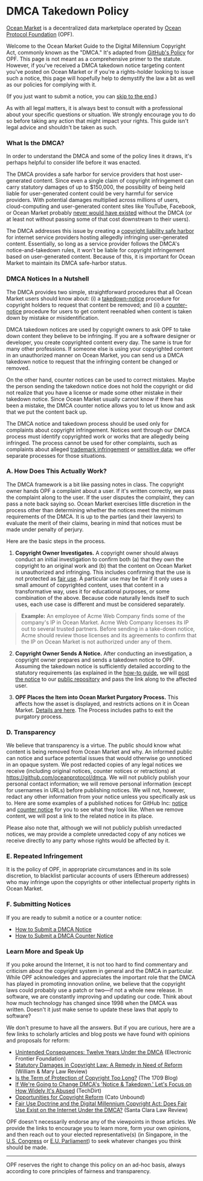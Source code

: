 # DMCA Takedown Policy

[Ocean Market](https://market.oceanprotocol.com) is a decentralized data marketplace operated by [Ocean Protocol Foundation](https://www.oceanprotocol.com) (OPF).

Welcome to the Ocean Market Guide to the Digital Millennium Copyright Act, commonly known as the "DMCA." It's adapted from [GitHub's Policy](https://github.com/github/docs/blob/main/content/github/site-policy/dmca-takedown-policy.md) for OPF. This page is not meant as a comprehensive primer to the statute. However, if you've received a DMCA takedown notice targeting content you've posted on Ocean Market or if you're a rights-holder looking to issue such a notice, this page will hopefully help to demystify the law a bit as well as our policies for complying with it.

(If you just want to submit a notice, you can [skip to the end](#f-submitting-notices).)

As with all legal matters, it is always best to consult with a professional about your specific questions or situation. We strongly encourage you to do so before taking any action that might impact your rights. This guide isn't legal advice and shouldn't be taken as such.

### What Is the DMCA?

In order to understand the DMCA and some of the policy lines it draws, it's perhaps helpful to consider life before it was enacted.

The DMCA provides a safe harbor for service providers that host user-generated content. Since even a single claim of copyright infringement can carry statutory damages of up to $150,000, the possibility of being held liable for user-generated content could be very harmful for service providers. With potential damages multiplied across millions of users, cloud-computing and user-generated content sites like YouTube, Facebook, or Ocean Market probably [never would have existed](https://arstechnica.com/tech-policy/2015/04/how-the-dmca-made-youtube/) without the DMCA (or at least not without passing some of that cost downstream to their users).

The DMCA addresses this issue by creating a [copyright liability safe harbor](https://www.copyright.gov/title17/92chap5.html#512) for internet service providers hosting allegedly infringing user-generated content. Essentially, so long as a service provider follows the DMCA's notice-and-takedown rules, it won't be liable for copyright infringement based on user-generated content. Because of this, it is important for Ocean Market to maintain its DMCA safe-harbor status.

### DMCA Notices In a Nutshell

The DMCA provides two simple, straightforward procedures that all Ocean Market users should know about: (i) a [takedown-notice](guide-to-submitting-a-dmca-takedown-notice) procedure for copyright holders to request that content be removed; and (ii) a [counter-notice](guide-to-submitting-a-dmca-counter-notice) procedure for users to get content reenabled when content is taken down by mistake or misidentification.

DMCA takedown notices are used by copyright owners to ask OPF to take down content they believe to be infringing. If you are a software designer or developer, you create copyrighted content every day. The same is true for many other professions. If someone else is using your copyrighted content in an unauthorized manner on Ocean Market, you can send us a DMCA takedown notice to request that the infringing content be changed or removed.

On the other hand, counter notices can be used to correct mistakes. Maybe the person sending the takedown notice does not hold the copyright or did not realize that you have a license or made some other mistake in their takedown notice. Since Ocean Market usually cannot know if there has been a mistake, the DMCA counter notice allows you to let us know and ask that we put the content back up.

The DMCA notice and takedown process should be used only for complaints about copyright infringement. Notices sent through our DMCA process must identify copyrighted work or works that are allegedly being infringed. The process cannot be used for other complaints, such as complaints about alleged [trademark infringement](ocean-market-trademark-policy.md) or [sensitive data](ocean-market-sensitive-data-removal-policy.md); we offer separate processes for those situations.

### A. How Does This Actually Work?

The DMCA framework is a bit like passing notes in class. The copyright owner hands OPF a complaint about a user. If it's written correctly, we pass the complaint along to the user. If the user disputes the complaint, they can pass a note back saying so. Ocean Market exercises little discretion in the process other than determining whether the notices meet the minimum requirements of the DMCA. It is up to the parties (and their lawyers) to evaluate the merit of their claims, bearing in mind that notices must be made under penalty of perjury.

Here are the basic steps in the process.

1. **Copyright Owner Investigates.** A copyright owner should always conduct an initial investigation to confirm both (a) that they own the copyright to an original work and (b) that the content on Ocean Market is unauthorized and infringing. This includes confirming that the use is not protected as [fair use](https://www.lumendatabase.org/topics/22). A particular use may be fair if it only uses a small amount of copyrighted content, uses that content in a transformative way, uses it for educational purposes, or some combination of the above. Because code naturally lends itself to such uses, each use case is different and must be considered separately.
> **Example:** An employee of Acme Web Company finds some of the company's IP in Ocean Market. Acme Web Company licenses its IP out to several trusted partners. Before sending in a take-down notice, Acme should review those licenses and its agreements to confirm that the IP on Ocean Market is not authorized under any of them.

2. **Copyright Owner Sends A Notice.** After conducting an investigation, a copyright owner prepares and sends a takedown notice to OPF. Assuming the takedown notice is sufficiently detailed according to the statutory requirements (as explained in the [how-to guide](guide-to-submitting-a-dmca-takedown-notice.md), we will [post the notice](#d-transparency) to our [public repository](https://github.com/oceanprotocol/dmca) and pass the link along to the affected user.

3. **OPF Places the Item into Ocean Market Purgatory Process.** This affects how the asset is displayed, and restricts actions on it in Ocean Market. [Details are here](https://github.com/oceanprotocol/list-purgatory/blob/main/policies/README.md). The Process includes paths to exit the purgatory process.



### D. Transparency

We believe that transparency is a virtue. The public should know what content is being removed from Ocean Market and why. An informed public can notice and surface potential issues that would otherwise go unnoticed in an opaque system. We post redacted copies of any legal notices we receive (including original notices, counter notices or retractions) at <https://github.com/oceanprotocol/dmca>. We will not publicly publish your personal contact information; we will remove personal information (except for usernames in URLs) before publishing notices. We will not, however, redact any other information from your notice unless you specifically ask us to. Here are some examples of a published notices for GitHub Inc: [notice](https://github.com/github/dmca/blob/master/2014/2014-05-28-Delicious-Brains.md) and [counter notice](https://github.com/github/dmca/blob/master/2014/2014-05-01-Pushwoosh-SDK-counternotice.md) for you to see what they look like. When we remove content, we will post a link to the related notice in its place.

Please also note that, although we will not publicly publish unredacted notices, we may provide a complete unredacted copy of any notices we receive directly to any party whose rights would be affected by it.

### E. Repeated Infringement

It is the policy of OPF, in appropriate circumstances and in its sole discretion, to blacklist particular accounts of users (Ethereum addresses) who may infringe upon the copyrights or other intellectual property rights in Ocean Market.

### F. Submitting Notices

If you are ready to submit a notice or a counter notice:
- [How to Submit a DMCA Notice](guide-to-submitting-a-dmca-takedown-notice.md)
- [How to Submit a DMCA Counter Notice](guide-to-submitting-a-dmca-counter-notice.md)


### Learn More and Speak Up

If you poke around the Internet, it is not too hard to find commentary and criticism about the copyright system in general and the DMCA in particular. While OPF acknowledges and appreciates the important role that the DMCA has played in promoting innovation online, we believe that the copyright laws could probably use a patch or two—if not a whole new release. In software, we are constantly improving and updating our code. Think about how much technology has changed since 1998 when the DMCA was written. Doesn't it just make sense to update these laws that apply to software?

We don't presume to have all the answers. But if you are curious, here are a few links to scholarly articles and blog posts we have found with opinions and proposals for reform:

- [Unintended Consequences: Twelve Years Under the DMCA](https://www.eff.org/wp/unintended-consequences-under-dmca) (Electronic Frontier Foundation)
- [Statutory Damages in Copyright Law: A Remedy in Need of Reform](https://papers.ssrn.com/sol3/papers.cfm?abstract_id=1375604) (William & Mary Law Review)
- [Is the Term of Protection of Copyright Too Long?](https://the1709blog.blogspot.com/2012/11/is-term-of-protection-of-copyright-too.html) (The 1709 Blog)
- [If We're Going to Change DMCA's 'Notice & Takedown,' Let's Focus on How Widely It's Abused](https://www.techdirt.com/articles/20140314/11350426579/if-were-going-to-change-dmcas-notice-takedown-lets-focus-how-widely-its-abused.shtml) (TechDirt)
- [Opportunities for Copyright Reform](https://www.cato-unbound.org/issues/january-2013/opportunities-copyright-reform) (Cato Unbound)
- [Fair Use Doctrine and the Digital Millennium Copyright Act: Does Fair Use Exist on the Internet Under the DMCA?](https://digitalcommons.law.scu.edu/lawreview/vol42/iss1/6/) (Santa Clara Law Review)

OPF doesn't necessarily endorse any of the viewpoints in those articles. We provide the links to encourage you to learn more, form your own opinions, and then reach out to your elected representative(s) (in Singapore, in the [U.S. Congress](https://www.govtrack.us/congress/members) or [E.U. Parliament](https://www.europarl.europa.eu/meps/en/home)) to seek whatever changes you think should be made.

----

OPF reserves the right to change this policy on an ad-hoc basis, always according to core principles of fairness and transparency.
